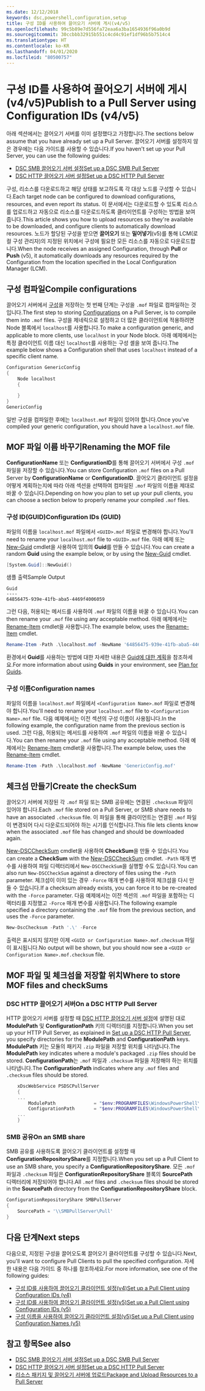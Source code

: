 ```yaml
---
ms.date: 12/12/2018
keywords: dsc,powershell,configuration,setup
title: 구성 ID를 사용하여 끌어오기 서버에 게시(v4/v5)
ms.openlocfilehash: 99c5b89e7d556fa72eaa6a3ba1654936f96a0b9d
ms.sourcegitcommit: 30ccbbb32915b551c4cd4c91ef1df96b5b7514c4
ms.translationtype: HT
ms.contentlocale: ko-KR
ms.lasthandoff: 04/01/2020
ms.locfileid: "80500757"
---
```

# <a name="publish-to-a-pull-server-using-configuration-ids-v4v5"></a><span data-ttu-id="5066a-103">구성 ID를 사용하여 끌어오기 서버에 게시(v4/v5)</span><span class="sxs-lookup"><span data-stu-id="5066a-103">Publish to a Pull Server using Configuration IDs (v4/v5)</span></span>

<span data-ttu-id="5066a-104">아래 섹션에서는 끌어오기 서버를 이미 설정했다고 가정합니다.</span><span class="sxs-lookup"><span data-stu-id="5066a-104">The sections below assume that you have already set up a Pull Server.</span></span> <span data-ttu-id="5066a-105">끌어오기 서버를 설정하지 않은 경우에는 다음 가이드를 사용할 수 있습니다.</span><span class="sxs-lookup"><span data-stu-id="5066a-105">If you haven't set up your Pull Server, you can use the following guides:</span></span>

- [<span data-ttu-id="5066a-106">DSC SMB 끌어오기 서버 설정</span><span class="sxs-lookup"><span data-stu-id="5066a-106">Set up a DSC SMB Pull Server</span></span>](pullServerSmb.md)
- [<span data-ttu-id="5066a-107">DSC HTTP 끌어오기 서버 설정</span><span class="sxs-lookup"><span data-stu-id="5066a-107">Set up a DSC HTTP Pull Server</span></span>](pullServer.md)

<span data-ttu-id="5066a-108">구성, 리소스를 다운로드하고 해당 상태를 보고하도록 각 대상 노드를 구성할 수 있습니다.</span><span class="sxs-lookup"><span data-stu-id="5066a-108">Each target node can be configured to download configurations, resources, and even report its status.</span></span> <span data-ttu-id="5066a-109">이 문서에서는 다운로드할 수 있도록 리소스를 업로드하고 자동으로 리소스를 다운로드하도록 클라이언트를 구성하는 방법을 보여 줍니다.</span><span class="sxs-lookup"><span data-stu-id="5066a-109">This article shows you how to upload resources so they're available to be downloaded, and configure clients to automatically download resources.</span></span> <span data-ttu-id="5066a-110">노드가 할당된 구성을 받으면 **끌어오기** 또는 **밀어넣기**(v5)를 통해 LCM(로컬 구성 관리자)의 지정된 위치에서 구성에 필요한 모든 리소스를 자동으로 다운로드합니다.</span><span class="sxs-lookup"><span data-stu-id="5066a-110">When the node receives an assigned Configuration, through **Pull** or **Push** (v5), it automatically downloads any resources required by the Configuration from the location specified in the Local Configuration Manager (LCM).</span></span>

## <a name="compile-configurations"></a><span data-ttu-id="5066a-111">구성 컴파일</span><span class="sxs-lookup"><span data-stu-id="5066a-111">Compile configurations</span></span>

<span data-ttu-id="5066a-112">끌어오기 서버에서 [구성](../configurations/configurations.md)을 저장하는 첫 번째 단계는 구성을 `.mof` 파일로 컴파일하는 것입니다.</span><span class="sxs-lookup"><span data-stu-id="5066a-112">The first step to storing [Configurations](../configurations/configurations.md) on a Pull Server, is to compile them into `.mof` files.</span></span> <span data-ttu-id="5066a-113">구성을 제네릭으로 설정하고 더 많은 클라이언트에 적용하려면 Node 블록에서 `localhost`를 사용합니다.</span><span class="sxs-lookup"><span data-stu-id="5066a-113">To make a configuration generic, and applicable to more clients, use `localhost` in your Node block.</span></span> <span data-ttu-id="5066a-114">아래 예제에서는 특정 클라이언트 이름 대신 `localhost`를 사용하는 구성 셸을 보여 줍니다.</span><span class="sxs-lookup"><span data-stu-id="5066a-114">The example below shows a Configuration shell that uses `localhost` instead of a specific client name.</span></span>

```powershell
Configuration GenericConfig
{
    Node localhost
    {

    }
}
GenericConfig
```

<span data-ttu-id="5066a-115">일반 구성을 컴파일한 후에는 `localhost.mof` 파일이 있어야 합니다.</span><span class="sxs-lookup"><span data-stu-id="5066a-115">Once you've compiled your generic configuration, you should have a `localhost.mof` file.</span></span>

## <a name="renaming-the-mof-file"></a><span data-ttu-id="5066a-116">MOF 파일 이름 바꾸기</span><span class="sxs-lookup"><span data-stu-id="5066a-116">Renaming the MOF file</span></span>

<span data-ttu-id="5066a-117">**ConfigurationName** 또는 **ConfigurationID**를 통해 끌어오기 서버에서 구성 `.mof` 파일을 저장할 수 있습니다.</span><span class="sxs-lookup"><span data-stu-id="5066a-117">You can store Configuration `.mof` files on a Pull Server by **ConfigurationName** or **ConfigurationID**.</span></span> <span data-ttu-id="5066a-118">끌어오기 클라이언트 설정을 어떻게 계획하는지에 따라 아래 섹션을 선택하여 컴파일된 `.mof` 파일의 이름을 제대로 바꿀 수 있습니다.</span><span class="sxs-lookup"><span data-stu-id="5066a-118">Depending on how you plan to set up your pull clients, you can choose a section below to properly rename your compiled `.mof` files.</span></span>

### <a name="configuration-ids-guid"></a><span data-ttu-id="5066a-119">구성 ID(GUID)</span><span class="sxs-lookup"><span data-stu-id="5066a-119">Configuration IDs (GUID)</span></span>

<span data-ttu-id="5066a-120">파일의 이름을 `localhost.mof` 파일에서 `<GUID>.mof` 파일로 변경해야 합니다.</span><span class="sxs-lookup"><span data-stu-id="5066a-120">You'll need to rename your `localhost.mof` file to `<GUID>.mof` file.</span></span> <span data-ttu-id="5066a-121">아래 예제 또는 [New-Guid](/powershell/module/microsoft.powershell.utility/new-guid) cmdlet을 사용하여 임의의 **Guid**를 만들 수 있습니다.</span><span class="sxs-lookup"><span data-stu-id="5066a-121">You can create a random **Guid** using the example below, or by using the [New-Guid](/powershell/module/microsoft.powershell.utility/new-guid) cmdlet.</span></span>

```powershell
[System.Guid]::NewGuid()
```

<span data-ttu-id="5066a-122">샘플 출력</span><span class="sxs-lookup"><span data-stu-id="5066a-122">Sample Output</span></span>

```Output
Guid
----
64856475-939e-41fb-aba5-4469f4006059
```

<span data-ttu-id="5066a-123">그런 다음, 허용되는 메서드를 사용하여 `.mof` 파일의 이름을 바꿀 수 있습니다.</span><span class="sxs-lookup"><span data-stu-id="5066a-123">You can then rename your `.mof` file using any acceptable method.</span></span> <span data-ttu-id="5066a-124">아래 예제에서는 [Rename-Item](/powershell/module/microsoft.powershell.management/rename-item) cmdlet을 사용합니다.</span><span class="sxs-lookup"><span data-stu-id="5066a-124">The example below, uses the [Rename-Item](/powershell/module/microsoft.powershell.management/rename-item) cmdlet.</span></span>

```powershell
Rename-Item -Path .\localhost.mof -NewName '64856475-939e-41fb-aba5-4469f4006059.mof'
```

<span data-ttu-id="5066a-125">환경에서 **Guid**를 사용하는 방법에 대한 자세한 내용은 [Guid에 대한 계획](secureServer.md#guids)을 참조하세요.</span><span class="sxs-lookup"><span data-stu-id="5066a-125">For more information about using **Guids** in your environment, see [Plan for Guids](secureServer.md#guids).</span></span>

### <a name="configuration-names"></a><span data-ttu-id="5066a-126">구성 이름</span><span class="sxs-lookup"><span data-stu-id="5066a-126">Configuration names</span></span>

<span data-ttu-id="5066a-127">파일의 이름을 `localhost.mof` 파일에서 `<Configuration Name>.mof` 파일로 변경해야 합니다.</span><span class="sxs-lookup"><span data-stu-id="5066a-127">You'll need to rename your `localhost.mof` file to `<Configuration Name>.mof` file.</span></span> <span data-ttu-id="5066a-128">다음 예제에서는 이전 섹션의 구성 이름이 사용됩니다.</span><span class="sxs-lookup"><span data-stu-id="5066a-128">In the following example, the configuration name from the previous section is used.</span></span> <span data-ttu-id="5066a-129">그런 다음, 허용되는 메서드를 사용하여 `.mof` 파일의 이름을 바꿀 수 있습니다.</span><span class="sxs-lookup"><span data-stu-id="5066a-129">You can then rename your `.mof` file using any acceptable method.</span></span> <span data-ttu-id="5066a-130">아래 예제에서는 [Rename-Item](/powershell/module/microsoft.powershell.management/rename-item) cmdlet을 사용합니다.</span><span class="sxs-lookup"><span data-stu-id="5066a-130">The example below, uses the [Rename-Item](/powershell/module/microsoft.powershell.management/rename-item) cmdlet.</span></span>

```powershell
Rename-Item -Path .\localhost.mof -NewName 'GenericConfig.mof'
```

## <a name="create-the-checksum"></a><span data-ttu-id="5066a-131">체크섬 만들기</span><span class="sxs-lookup"><span data-stu-id="5066a-131">Create the checkSum</span></span>

<span data-ttu-id="5066a-132">끌어오기 서버에 저장된 각 `.mof` 파일 또는 SMB 공유에는 연결된 `.checksum` 파일이 있어야 합니다.</span><span class="sxs-lookup"><span data-stu-id="5066a-132">Each `.mof` file stored on a Pull Server, or SMB share needs to have an associated `.checksum` file.</span></span>
<span data-ttu-id="5066a-133">이 파일을 통해 클라이언트는 연결된 `.mof` 파일이 변경되어 다시 다운로드되어야 하는 시기를 인식합니다.</span><span class="sxs-lookup"><span data-stu-id="5066a-133">This file lets clients know when the associated `.mof` file has changed and should be downloaded again.</span></span>

<span data-ttu-id="5066a-134">[New-DSCCheckSum](/powershell/module/psdesiredstateconfiguration/new-dscchecksum) cmdlet을 사용하여 **CheckSum**을 만들 수 있습니다.</span><span class="sxs-lookup"><span data-stu-id="5066a-134">You can create a **CheckSum** with the [New-DSCCheckSum](/powershell/module/psdesiredstateconfiguration/new-dscchecksum) cmdlet.</span></span> <span data-ttu-id="5066a-135">`-Path` 매개 변수를 사용하여 파일 디렉터리에서 `New-DSCCheckSum`을 실행할 수도 있습니다.</span><span class="sxs-lookup"><span data-stu-id="5066a-135">You can also run `New-DSCCheckSum` against a directory of files using the `-Path` parameter.</span></span>
<span data-ttu-id="5066a-136">체크섬이 이미 있는 경우 `-Force` 매개 변수를 사용하여 체크섬을 다시 만들 수 있습니다.</span><span class="sxs-lookup"><span data-stu-id="5066a-136">If a checksum already exists, you can force it to be re-created with the `-Force` parameter.</span></span> <span data-ttu-id="5066a-137">다음 예제에서는 이전 섹션의 `.mof` 파일을 포함하는 디렉터리를 지정했고 `-Force` 매개 변수를 사용합니다.</span><span class="sxs-lookup"><span data-stu-id="5066a-137">The following example specified a directory containing the `.mof` file from the previous section, and uses the `-Force` parameter.</span></span>

```powershell
New-DscChecksum -Path '.\' -Force
```

<span data-ttu-id="5066a-138">출력은 표시되지 않지만 이제 `<GUID or Configuration Name>.mof.checksum` 파일이 표시됩니다.</span><span class="sxs-lookup"><span data-stu-id="5066a-138">No output will be shown, but you should now see a `<GUID or Configuration Name>.mof.checksum` file.</span></span>

## <a name="where-to-store-mof-files-and-checksums"></a><span data-ttu-id="5066a-139">MOF 파일 및 체크섬을 저장할 위치</span><span class="sxs-lookup"><span data-stu-id="5066a-139">Where to store MOF files and checkSums</span></span>

### <a name="on-a-dsc-http-pull-server"></a><span data-ttu-id="5066a-140">DSC HTTP 끌어오기 서버</span><span class="sxs-lookup"><span data-stu-id="5066a-140">On a DSC HTTP Pull Server</span></span>

<span data-ttu-id="5066a-141">HTTP 끌어오기 서버를 설정할 때 [DSC HTTP 끌어오기 서버 설정](pullServer.md)에 설명된 대로 **ModulePath** 및 **ConfigurationPath** 키의 디렉터리를 지정합니다.</span><span class="sxs-lookup"><span data-stu-id="5066a-141">When you set up your HTTP Pull Server, as explained in [Set up a DSC HTTP Pull Server](pullServer.md), you specify directories for the **ModulePath** and **ConfigurationPath** keys.</span></span> <span data-ttu-id="5066a-142">**ModulePath** 키는 모듈의 패키지 `.zip` 파일을 저장할 위치를 나타냅니다.</span><span class="sxs-lookup"><span data-stu-id="5066a-142">The **ModulePath** key indicates where a module's packaged `.zip` files should be stored.</span></span> <span data-ttu-id="5066a-143">**ConfigurationPath**는 `.mof` 파일과 `.checksum` 파일을 저장해야 하는 위치를 나타냅니다.</span><span class="sxs-lookup"><span data-stu-id="5066a-143">The **ConfigurationPath** indicates where any `.mof` files and `.checksum` files should be stored.</span></span>

```powershell
    xDscWebService PSDSCPullServer
    {
    ...
        ModulePath              = "$env:PROGRAMFILES\WindowsPowerShell\DscService\Modules"
        ConfigurationPath       = "$env:PROGRAMFILES\WindowsPowerShell\DscService\Configuration"
    ...
    }

```

### <a name="on-an-smb-share"></a><span data-ttu-id="5066a-144">SMB 공유</span><span class="sxs-lookup"><span data-stu-id="5066a-144">On an SMB share</span></span>

<span data-ttu-id="5066a-145">SMB 공유를 사용하도록 끌어오기 클라이언트를 설정할 때 **ConfigurationRepositoryShare**를 지정합니다.</span><span class="sxs-lookup"><span data-stu-id="5066a-145">When you set up a Pull Client to use an SMB share, you specify a **ConfigurationRepositoryShare**.</span></span>
<span data-ttu-id="5066a-146">모든 `.mof` 파일과 `.checksum` 파일은 **ConfigurationRepositoryShare** 블록의 **SourcePath** 디렉터리에 저장되어야 합니다.</span><span class="sxs-lookup"><span data-stu-id="5066a-146">All `.mof` files and `.checksum` files should be stored in the **SourcePath** directory from the **ConfigurationRepositoryShare** block.</span></span>

```powershell
ConfigurationRepositoryShare SMBPullServer
{
    SourcePath = '\\SMBPullServer\Pull'
}
```

## <a name="next-steps"></a><span data-ttu-id="5066a-147">다음 단계</span><span class="sxs-lookup"><span data-stu-id="5066a-147">Next steps</span></span>

<span data-ttu-id="5066a-148">다음으로, 지정된 구성을 끌어오도록 끌어오기 클라이언트를 구성할 수 있습니다.</span><span class="sxs-lookup"><span data-stu-id="5066a-148">Next, you'll want to configure Pull Clients to pull the specified configuration.</span></span> <span data-ttu-id="5066a-149">자세한 내용은 다음 가이드 중 하나를 참조하세요.</span><span class="sxs-lookup"><span data-stu-id="5066a-149">For more information, see one of the following guides:</span></span>

- [<span data-ttu-id="5066a-150">구성 ID를 사용하여 끌어오기 클라이언트 설정(v4)</span><span class="sxs-lookup"><span data-stu-id="5066a-150">Set up a Pull Client using Configuration IDs (v4)</span></span>](pullClientConfigId4.md)
- [<span data-ttu-id="5066a-151">구성 ID를 사용하여 끌어오기 클라이언트 설정(v5)</span><span class="sxs-lookup"><span data-stu-id="5066a-151">Set up a Pull Client using Configuration IDs (v5)</span></span>](pullClientConfigId.md)
- [<span data-ttu-id="5066a-152">구성 이름을 사용하여 끌어오기 클라이언트 설정(v5)</span><span class="sxs-lookup"><span data-stu-id="5066a-152">Set up a Pull Client using Configuration Names (v5)</span></span>](pullClientConfigNames.md)

## <a name="see-also"></a><span data-ttu-id="5066a-153">참고 항목</span><span class="sxs-lookup"><span data-stu-id="5066a-153">See also</span></span>

- [<span data-ttu-id="5066a-154">DSC SMB 끌어오기 서버 설정</span><span class="sxs-lookup"><span data-stu-id="5066a-154">Set up a DSC SMB Pull Server</span></span>](pullServerSmb.md)
- [<span data-ttu-id="5066a-155">DSC HTTP 끌어오기 서버 설정</span><span class="sxs-lookup"><span data-stu-id="5066a-155">Set up a DSC HTTP Pull Server</span></span>](pullServer.md)
- [<span data-ttu-id="5066a-156">리소스 패키지 및 끌어오기 서버에 업로드</span><span class="sxs-lookup"><span data-stu-id="5066a-156">Package and Upload Resources to a Pull Server</span></span>](package-upload-resources.md)
